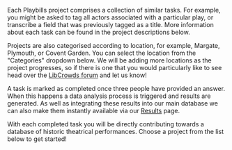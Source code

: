 
Each Playbills project comprises a collection of similar tasks. For example,
you might be asked to tag all actors associated with a particular play, or
transcribe a field that was previously tagged as a title. More information
about each task can be found in the project descriptions below.

Projects are also categorised according to location, for example, Margate,
Plymouth, or Covent Garden. You can select the location from the
"Categories" dropdown below. We will be adding more locations as the project
progresses, so if there is one that you would particularly like to see head over
the [LibCrowds forum](http://community.libcrowds.com) and let us know!

A task is marked as completed once three people have provided an answer. When
this happens a data analysis process is triggered and results are generated.
As well as integrating these results into our main database we can also make
them instantly available via our [Results](/site/playbills/results) page.

With each completed task you will be directly contributing towards a database
of historic theatrical performances. Choose a project from the list below
to get started!
